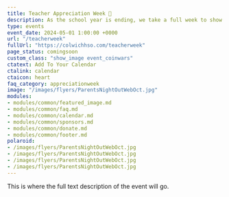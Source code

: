 ```yaml
---
title: Teacher Appreciation Week 💖
description: As the school year is ending, we take a full week to show our teachers love.
type: events
event_date: 2024-05-01 1:00:00 +0000
url: "/teacherweek"
fullUrl: "https://colwichhso.com/teacherweek"
page_status: comingsoon
custom_class: "show_image event_coinwars"
ctatext: Add To Your Calendar
ctalink: calendar
ctaicon: heart
faq_category: appreciationweek
image: "/images/flyers/ParentsNightOutWebOct.jpg"
modules:
- modules/common/featured_image.md
- modules/common/faq.md
- modules/common/calendar.md
- modules/common/sponsors.md
- modules/common/donate.md
- modules/common/footer.md
polaroid: 
- /images/flyers/ParentsNightOutWebOct.jpg
- /images/flyers/ParentsNightOutWebOct.jpg
- /images/flyers/ParentsNightOutWebOct.jpg
- /images/flyers/ParentsNightOutWebOct.jpg
---
```

This is where the full text description of the event will go.